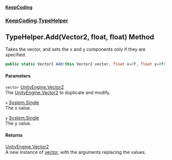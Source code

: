#### [KeepCoding](index.md 'index')
### [KeepCoding](KeepCoding.md 'KeepCoding').[TypeHelper](KeepCoding_TypeHelper.md 'KeepCoding.TypeHelper')
## TypeHelper.Add(Vector2, float, float) Method
Takes the vector, and sets the x and y components only if they are specified.  
```csharp
public static Vector2 Add(this Vector2 vector, float x=0f, float y=0f);
```
#### Parameters
<a name='KeepCoding_TypeHelper_Add(Vector2_float_float)_vector'></a>
`vector` [UnityEngine.Vector2](https://docs.microsoft.com/en-us/dotnet/api/UnityEngine.Vector2 'UnityEngine.Vector2')  
The [UnityEngine.Vector2](https://docs.microsoft.com/en-us/dotnet/api/UnityEngine.Vector2 'UnityEngine.Vector2') to duplicate and modify.
  
<a name='KeepCoding_TypeHelper_Add(Vector2_float_float)_x'></a>
`x` [System.Single](https://docs.microsoft.com/en-us/dotnet/api/System.Single 'System.Single')  
The x value.
  
<a name='KeepCoding_TypeHelper_Add(Vector2_float_float)_y'></a>
`y` [System.Single](https://docs.microsoft.com/en-us/dotnet/api/System.Single 'System.Single')  
The y value.
  
#### Returns
[UnityEngine.Vector2](https://docs.microsoft.com/en-us/dotnet/api/UnityEngine.Vector2 'UnityEngine.Vector2')  
A new instance of [vector](KeepCoding_TypeHelper_Add(Vector2_float_float).md#KeepCoding_TypeHelper_Add(Vector2_float_float)_vector 'KeepCoding.TypeHelper.Add(Vector2, float, float).vector'), with the arguments replacing the values.
